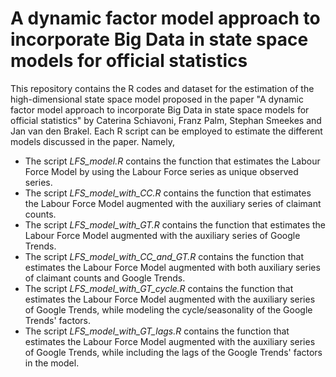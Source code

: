# A dynamic factor model approach to incorporate Big Data in state space models for official statistics

This repository contains the R codes and dataset for the estimation of the high-dimensional state space model proposed in the paper "A dynamic factor model approach to incorporate Big Data in state space models for official statistics" by Caterina Schiavoni, Franz Palm, Stephan Smeekes and Jan van den Brakel. Each R script can be employed to estimate the different models discussed in the paper. Namely,
+ The script _LFS_model.R_ contains the function that estimates the Labour Force Model by using the Labour Force series as unique observed series.
+ The script _LFS_model_with_CC.R_ contains the function that estimates the Labour Force Model augmented with the auxiliary series of claimant counts.
+ The script _LFS_model_with_GT.R_ contains the function that estimates the Labour Force Model augmented with the auxiliary series of Google Trends.
+ The script _LFS_model_with_CC_and_GT.R_ contains the function that estimates the Labour Force Model augmented with both auxiliary series of claimant counts and Google Trends.
+ The script _LFS_model_with_GT_cycle.R_ contains the function that estimates the Labour Force Model augmented with the auxiliary series of Google Trends, while modeling the cycle/seasonality of the Google Trends' factors.
+ The script _LFS_model_with_GT_lags.R_ contains the function that estimates the Labour Force Model augmented with the auxiliary series of Google Trends, while including the lags of the Google Trends' factors in the model.

